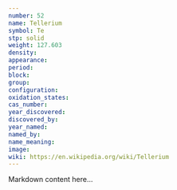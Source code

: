 ```yaml
---
number: 52
name: Tellerium
symbol: Te
stp: solid
weight: 127.603
density:
appearance:
period:
block:
group:
configuration:
oxidation_states:
cas_number:
year_discovered:
discovered_by:
year_named:
named_by:
name_meaning:
image:
wiki: https://en.wikipedia.org/wiki/Tellerium
---
```


Markdown content here...
